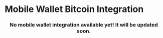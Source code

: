 # Mobile Wallet Bitcoin Integration

<h3 align="center">
  No mobile wallet integration available yet! It will be updated soon.
</h3>
